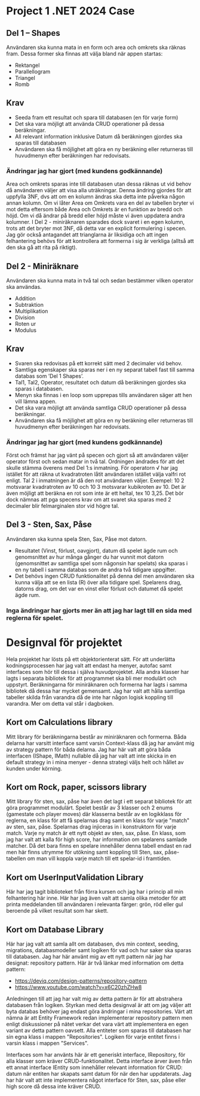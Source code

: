 # Project 1 .NET 2024 Case
## Del 1 – Shapes
Användaren ska kunna mata in en form och area och omkrets ska räknas fram. Dessa former ska finnas att välja bland när appen startas:
-   Rektangel
- 	Parallellogram
- 	Triangel
-   Romb 
## Krav
- Seeda fram ett resultat och spara till databasen (en för varje form)
-	Det ska vara möjligt att använda CRUD operationer på dessa beräkningar.  
-	All relevant information inklusive Datum då beräkningen gjordes ska sparas till databasen
- Användaren ska få möjlighet att göra en ny beräkning eller returneras till huvudmenyn efter beräkningen har redovisats.

### Ändringar jag har gjort (med kundens godkännande)
Area och omkrets sparas inte till databasen utan dessa räknas ut vid behov då användaren väljer att visa alla uträkningar. Denna ändring gjordes för att uppfylla 3NF, dvs att om en kolumn ändras ska detta inte påverka någon annan kolumn. Om vi låter Area om Omkrets vara en del av tabellen bryter vi mot detta eftersom både Area och Omkrets är en funktion av bredd och höjd. Om vi då ändrar på bredd eller höjd måste vi även uppdatera andra kolumner. I Del 2 - miniräknaren sparades dock svaret i en egen kolumn, trots att det bryter mot 3NF, då detta var en explicit formulering i specen.
Jag gör också antagandet att trianglarna är liksidiga och att ingen felhantering behövs för att kontrollera att formerna i sig är verkliga (alltså att den ska gå att rita på riktigt).

## Del 2 - Miniräknare
Användaren ska kunna mata in två tal och sedan bestämmer vilken operator ska användas. 
-  Addition 
-  Subtraktion
-  Multiplikation
-  Division
-  Roten ur
-  Modulus
## Krav
- Svaren ska redovisas på ett korrekt sätt med 2 decimaler vid behov. 
-	Samtliga egenskaper ska sparas ner i en ny separat tabell fast till samma databas som ’Del 1 Shapes’. 
-	Tal1, Tal2, Operator, resultatet och datum då beräkningen gjordes ska sparas i databasen.
-	Menyn ska finnas i en loop som upprepas tills användaren säger att hen vill lämna appen.
-	Det ska vara möjligt att använda samtliga CRUD operationer på dessa beräkningar.
-	Användaren ska få möjlighet att göra en ny beräkning eller returneras till huvudmenyn efter beräkningen har redovisats.

### Ändringar jag har gjort (med kundens godkännande)
Först och främst har jag vänt på specen och gjort så att användaren väljer operator först och sedan matar in två tal. Ordningen ändrades för att det skulle stämma överens med Del 1:s inmatning.
För operatorn √ har jag istället för att räkna ut kvadratroten låtit användaren istället välja valfri rot enligt. Tal 2 i inmatningen är då den rot användaren väljer.
Exempel: 10 2 motsvarar kvadratroten av 10 och 10 3 motsvarar kubikroten av 10. Det är även möjligt att beräkna en rot som inte är ett heltal, tex 10 3,25. Det bör dock nämnas att pga specens krav om att svaret ska sparas med 2 decimaler blir felmarginalen stor vid högre tal.

## Del 3 - Sten, Sax, Påse
Användaren ska kunna spela Sten, Sax, Påse mot datorn. 
- Resultatet (Vinst, förlust, oavgjort), datum då spelet ägde rum och genomsnittet av hur många gånger du har vunnit mot datorn (genomsnittet av samtliga spel som någonsin har spelats) ska sparas i en ny tabell i samma databas som de andra två tidigare uppgifter.
-	Det behövs ingen CRUD funktionalitet på denna del men användaren ska kunna välja att se en lista (R) över alla tidigare spel. Spelarens drag, datorns drag, om det var en vinst eller förlust och datumet då spelet ägde rum.

### Inga ändringar har gjorts mer än att jag har lagt till en sida med reglerna för spelet.

# Designval för projektet
Hela projektet har lösts på ett objektorienterat sätt. För att underlätta kodningsprocessen har jag valt att endast ha menyer, autofac samt interfaces som hör till dessa i själva huvudprojektet. Alla andra klasser har lagts i separata bibliotek för att programmet ska bli mer modulärt och uppstyrt. Beräkningarna för miniräknaren och formerna har lagts i samma bibliotek då dessa har mycket gemensamt. Jag har valt att hålla samtliga tabeller skilda från varandra då de inte har någon logisk koppling till varandra. Mer om detta val står i dagboken.

## Kort om Calculations library
Mitt library för beräkningarna består av miniräknaren och formerna. Båda delarna har varsitt interface samt varsin Context-klass då jag har använt mig av strategy pattern för båda delarna. Jag har här valt att göra båda interfacen (IShape, IMath) nullable då jag har valt att inte skicka in en default strategy in i mina menyer - denna strategi väljs helt och hållet av kunden under körning.

## Kort om Rock, paper, scissors library
Mitt library för sten, sax, påse har även det lagt i ett separat bibliotek för att göra programmet modulärt. Spelet består av 3 klasser och 2 enums (gamestate och player moves) där klasserna består av en logikklass för reglerna, en klass för att få spelarnas drag samt en klass för varje "match" av sten, sax, påse. Spelarnas drag injiceras in i konstruktorn för varje match. Varje ny match är ett nytt objekt av sten, sax, påse.
En klass, som jag har valt att kalla för high score, har information om spelarens samlade matcher. Då det bara finns en spelare innehåller denna tabell endast en rad men här finns utrymme för utökning samt koppling till Sten, sax, påse-tabellen om man vill koppla varje match till ett spelar-id i framtiden.

## Kort om UserInputValidation Library
Här har jag tagit biblioteket från förra kursen och jag har i princip all min felhantering här inne. Här har jag även valt att samla olika metoder för att printa meddelanden till användaren i relevanta färger: grön, röd eller gul beroende på vilket resultat som har skett.

## Kort om Database Library
Här har jag valt att samla allt om databasen, dvs min context, seeding, migrations, databasmodeller samt logiken för vad och hur saker ska sparas till databasen. Jag har här använt mig av ett nytt pattern när jag har designat: repository pattern. Här är två länkar med information om detta pattern: 
- https://deviq.com/design-patterns/repository-pattern
- https://www.youtube.com/watch?v=x6C20zhZHw8

Anledningen till att jag har valt mig av detta pattern är för att abstrahera databasen från logiken. Styrkan med detta designval är att om jag väljer att byta databas behöver jag endast göra ändringar i mina repositories. Värt att nämna är att Entity Framework redan implementerar repository pattern men enligt diskussioner på nätet verkar det vara värt att implementera en egen variant av detta pattern oavsett. Alla entiteter som sparas till databasen har sin egna klass i mappen "Repositories". Logiken för varje entitet finns i varsin klass i mappen "Services". 

Interfaces som har använts här är ett generiskt interface, IRepository, för alla klasser som kräver CRUD-funktionalitet. Detta interface ärver även från ett annat interface IEntity som innehåller relevant information för CRUD: datum när entiten har skapats samt datum för när den har uppdaterats. Jag har här valt att inte implementera något interface för Sten, sax, påse eller high score då dessa inte kräver CRUD.

